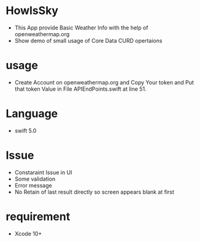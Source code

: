 # HowIsSky
- This App provide Basic Weather Info with the help of openweathermap.org
- Show demo of small usage of Core Data CURD opertaions
# usage 
- Create Account on openweathermap.org and Copy Your token and Put that token Value in File APIEndPoints.swift at line 51.
# Language
- swift 5.0

# Issue
- Constaraint Issue in UI
- Some validation
- Error message
- No Retain of last result directly so screen appears blank at first
# requirement
- Xcode 10+


    


